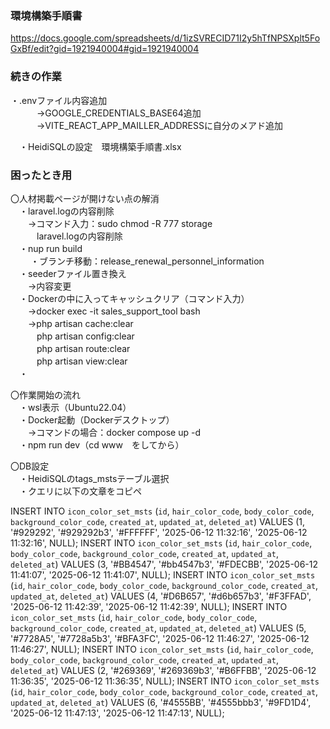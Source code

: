 ### 環境構築手順書
https://docs.google.com/spreadsheets/d/1izSVRECID71I2y5hTfNPSXplt5FoGxBf/edit?gid=1921940004#gid=1921940004

### 続きの作業
・.envファイル内容追加  
　　　→GOOGLE_CREDENTIALS_BASE64追加  
　　　→VITE_REACT_APP_MAILLER_ADDRESSに自分のメアド追加  

　・HeidiSQLの設定　環境構築手順書.xlsx  

### 困ったとき用
〇人材掲載ページが開けない点の解消  
　・laravel.logの内容削除  
　　→コマンド入力：sudo chmod -R 777 storage   
　　　laravel.logの内容削除  
　・nup run build  
　
　・ブランチ移動：release_renewal_personnel_information  
　・seederファイル置き換え  
　　→内容変更  
　・Dockerの中に入ってキャッシュクリア（コマンド入力）  
　　→docker exec -it sales_support_tool bash  
　　→php artisan cache:clear  
　　　php artisan config:clear  
　　　php artisan route:clear  
　　　php artisan view:clear  
　・

〇作業開始の流れ  
　・wsl表示（Ubuntu22.04）  
　・Docker起動（Dockerデスクトップ）  
　　→コマンドの場合：docker compose up -d  
　・npm run dev（cd www　をしてから）  

〇DB設定  
　・HeidiSQLのtags_mstsテーブル選択  
 　・クエリに以下の文章をコピペ  
  
INSERT INTO `icon_color_set_msts` (`id`, `hair_color_code`, `body_color_code`, `background_color_code`, `created_at`, `updated_at`, `deleted_at`) VALUES (1, '#929292', '#929292b3', '#FFFFFF', '2025-06-12 11:32:16', '2025-06-12 11:32:16', NULL);
INSERT INTO `icon_color_set_msts` (`id`, `hair_color_code`, `body_color_code`, `background_color_code`, `created_at`, `updated_at`, `deleted_at`) VALUES (3, '#BB4547', '#bb4547b3', '#FDECBB', '2025-06-12 11:41:07', '2025-06-12 11:41:07', NULL);
INSERT INTO `icon_color_set_msts` (`id`, `hair_color_code`, `body_color_code`, `background_color_code`, `created_at`, `updated_at`, `deleted_at`) VALUES (4, '#D6B657', '#d6b657b3', '#F3FFAD', '2025-06-12 11:42:39', '2025-06-12 11:42:39', NULL);
INSERT INTO `icon_color_set_msts` (`id`, `hair_color_code`, `body_color_code`, `background_color_code`, `created_at`, `updated_at`, `deleted_at`) VALUES (5, '#7728A5', '#7728a5b3', '#BFA3FC', '2025-06-12 11:46:27', '2025-06-12 11:46:27', NULL);
INSERT INTO `icon_color_set_msts` (`id`, `hair_color_code`, `body_color_code`, `background_color_code`, `created_at`, `updated_at`, `deleted_at`) VALUES (2, '#269369', '#269369b3', '#B6FFBB', '2025-06-12 11:36:35', '2025-06-12 11:36:35', NULL);
INSERT INTO `icon_color_set_msts` (`id`, `hair_color_code`, `body_color_code`, `background_color_code`, `created_at`, `updated_at`, `deleted_at`) VALUES (6, '#4555BB', '#4555bbb3', '#9FD1D4', '2025-06-12 11:47:13', '2025-06-12 11:47:13', NULL);
